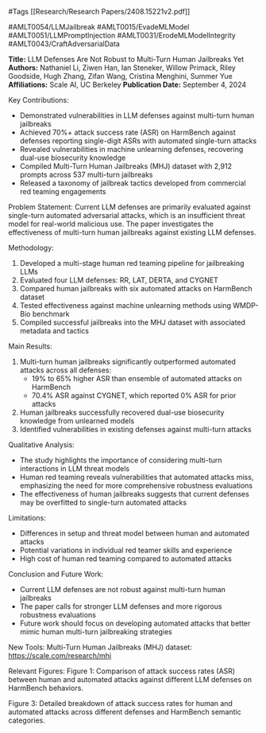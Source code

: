 #Tags
[[Research/Research Papers/2408.15221v2.pdf]]

#AMLT0054/LLMJailbreak
#AMLT0015/EvadeMLModel
#AMLT0051/LLMPromptInjection
#AMLT0031/ErodeMLModelIntegrity
#AMLT0043/CraftAdversarialData

**Title:** LLM Defenses Are Not Robust to Multi-Turn Human Jailbreaks Yet
**Authors:** Nathaniel Li, Ziwen Han, Ian Steneker, Willow Primack, Riley Goodside, Hugh Zhang, Zifan Wang, Cristina Menghini, Summer Yue
**Affiliations:** Scale AI, UC Berkeley
**Publication Date:** September 4, 2024

Key Contributions:
- Demonstrated vulnerabilities in LLM defenses against multi-turn human jailbreaks
- Achieved 70%+ attack success rate (ASR) on HarmBench against defenses reporting single-digit ASRs with automated single-turn attacks
- Revealed vulnerabilities in machine unlearning defenses, recovering dual-use biosecurity knowledge
- Compiled Multi-Turn Human Jailbreaks (MHJ) dataset with 2,912 prompts across 537 multi-turn jailbreaks
- Released a taxonomy of jailbreak tactics developed from commercial red teaming engagements

Problem Statement:
Current LLM defenses are primarily evaluated against single-turn automated adversarial attacks, which is an insufficient threat model for real-world malicious use. The paper investigates the effectiveness of multi-turn human jailbreaks against existing LLM defenses.

Methodology:
1. Developed a multi-stage human red teaming pipeline for jailbreaking LLMs
2. Evaluated four LLM defenses: RR, LAT, DERTA, and CYGNET
3. Compared human jailbreaks with six automated attacks on HarmBench dataset
4. Tested effectiveness against machine unlearning methods using WMDP-Bio benchmark
5. Compiled successful jailbreaks into the MHJ dataset with associated metadata and tactics

Main Results:
1. Multi-turn human jailbreaks significantly outperformed automated attacks across all defenses:
   - 19% to 65% higher ASR than ensemble of automated attacks on HarmBench
   - 70.4% ASR against CYGNET, which reported 0% ASR for prior attacks
2. Human jailbreaks successfully recovered dual-use biosecurity knowledge from unlearned models
3. Identified vulnerabilities in existing defenses against multi-turn attacks

Qualitative Analysis:
- The study highlights the importance of considering multi-turn interactions in LLM threat models
- Human red teaming reveals vulnerabilities that automated attacks miss, emphasizing the need for more comprehensive robustness evaluations
- The effectiveness of human jailbreaks suggests that current defenses may be overfitted to single-turn automated attacks

Limitations:
- Differences in setup and threat model between human and automated attacks
- Potential variations in individual red teamer skills and experience
- High cost of human red teaming compared to automated attacks

Conclusion and Future Work:
- Current LLM defenses are not robust against multi-turn human jailbreaks
- The paper calls for stronger LLM defenses and more rigorous robustness evaluations
- Future work should focus on developing automated attacks that better mimic human multi-turn jailbreaking strategies

New Tools:
Multi-Turn Human Jailbreaks (MHJ) dataset: https://scale.com/research/mhj

Relevant Figures:
Figure 1: Comparison of attack success rates (ASR) between human and automated attacks against different LLM defenses on HarmBench behaviors.

Figure 3: Detailed breakdown of attack success rates for human and automated attacks across different defenses and HarmBench semantic categories.